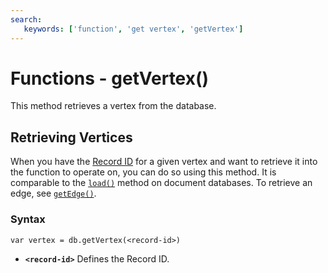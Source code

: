 ```yaml
---
search:
   keywords: ['function', 'get vertex', 'getVertex']
---
```


# Functions - getVertex()

This method retrieves a vertex from the database.

## Retrieving Vertices

When you have the [Record ID](Concepts.md#record-id) for a given vertex and want to retrieve it into the function to operate on, you can do so using this method.  It is comparable to the [`load()`](Functions-Database-load.md) method on document databases.  To retrieve an edge, see [`getEdge()`](Functions-Database-getEdge.md).

### Syntax

```
var vertex = db.getVertex(<record-id>)
```

- **`<record-id>`** Defines the Record ID.
